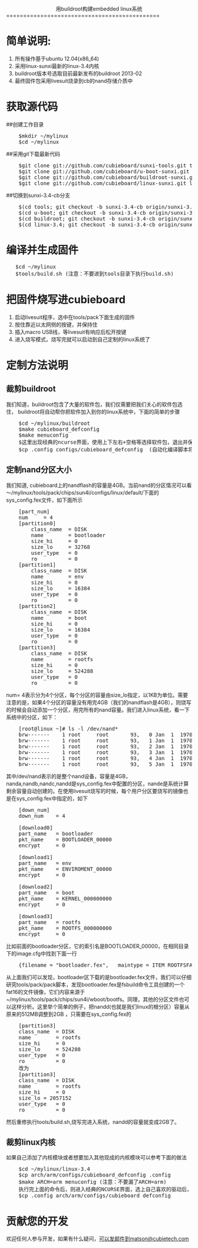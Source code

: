 <CENTER> 用buildroot构建embedded linux系统 </CENTER>
=============================================

# 简单说明:

1. 所有操作基于ubuntu 12.04(x86_64)
2. 采用linux-sunxi最新的linux-3.4内核
3. buildroot版本号选取目前最新发布的buildroot 2013-02
4. 最终固件包采用livesuit烧录到cb的nand存储介质中

# 获取源代码

##创建工作目录

<pre>    $mkdir ~/mylinux
    $cd ~/mylinux </pre>

##采用git下载最新代码

<pre>    $git clone git://github.com/cubieboard/sunxi-tools.git tools
    $git clone git://github.com/cubieboard/u-boot-sunxi.git u-boot
    $git clone git://github.com/cubieboard/buildroot-sunxi.git buildroot
    $git clone git://github.com/cubieboard/linux-sunxi.git linux-3.4 </pre>

##切换到sunxi-3.4-cb分支

<pre>    $(cd tools; git checkout -b sunxi-3.4-cb origin/sunxi-3.4-cb)
    $(cd u-boot; git checkout -b sunxi-3.4-cb origin/sunxi-3.4-cb)
    $(cd buildroot; git checkout -b sunxi-3.4-cb origin/sunxi-3.4-cb)
    $(cd linux-3.4; git checkout -b sunxi-3.4-cb origin/sunxi-3.4-cb) </pre>

# 编译并生成固件

<pre>   $cd ~/mylinux
   $tools/build.sh (注意：不要进到tools目录下执行build.sh) </pre>

# 把固件烧写进cubieboard

1. 启动livesuit程序，选中在tools/pack下面生成的固件
2. 按住靠近以太网侧的按键，并保持住
3. 插入macro USB线，等livesuit有响应后松开按键
4. 进入烧写模式，烧写完就可以启动到自己定制的linux系统了

# 定制方法说明

## 裁剪buildroot

我们知道，buildroot包含了大量的软件包，我们仅需要把我们关心的软件包选住， buildroot将自动帮你把软件加入到你的linux系统中，下面的简单的步骤

<pre>    $cd ~/mylinux/buildroot
    $make cubieboard_defconfig
    $make menuconfig
    $这里出现经典的ncurse界面，使用上下左右+空格等选择软件包，退出并保存
    $cp .config configs/cubieboard_defconfig  (自动化编译脚本将从configs中复制cubieboard_defconfig文件) </pre>


## 定制nand分区大小

我们知道, cubieboard上的nandflash的容量是4GB。当前nand的分区情况可以看～/mylinux/tools/pack/chips/sun4i/configs/linux/default/下面的sys_config.fex文件，如下面所示

<pre>    [part_num]
    num     = 4
    [partition0]
        class_name  = DISK
        name        = bootloader
        size_hi     = 0
        size_lo     = 32768
        user_type   = 0
        ro          = 0
    [partition1]
        class_name  = DISK
        name        = env
        size_hi     = 0
        size_lo     = 16384
        user_type   = 0
        ro          = 0
    [partition2]
        class_name  = DISK
        name        = boot
        size_hi     = 0
        size_lo     = 16384
        user_type   = 0
        ro          = 0
    [partition3]
        class_name  = DISK
        name        = rootfs
        size_hi     = 0
        size_lo     = 524288
        user_type   = 0
        ro          = 0 </pre>
    
num= 4表示分为4个分区，每个分区的容量由size_lo指定，以1KB为单位。需要注意的是，如果4个分区的容量没有用完4GB（我们的nandflash是4GB），则烧写的时候会自动添加一个分区，用完所有的nand容量。我们进入linux系统，看一下系统中的分区，如下：

<pre>    [root@linux ~]# ls -l /dev/nand*
    brw-------    1 root     root       93,   0 Jan  1  1970 /dev/nand
    brw-------    1 root     root       93,   1 Jan  1  1970 /dev/nanda
    brw-------    1 root     root       93,   2 Jan  1  1970 /dev/nandb
    brw-------    1 root     root       93,   3 Jan  1  1970 /dev/nandc
    brw-------    1 root     root       93,   4 Jan  1  1970 /dev/nandd
    brw-------    1 root     root       93,   5 Jan  1  1970 /dev/nande </pre>
    
其中/dev/nand表示的是整个nand设备，容量是4GB，nanda,nandb,nandc,nandd是sys_config.fex中配置的分区，nande是系统计算剩余容量自动创建的。在使用livesuit烧写的时候，每个用户分区要烧写的镜像也是在sys_config.fex中指定的，如下
    
<pre>    [down_num]
    down_num    = 4
    
    [download0]
    part_name   = bootloader
    pkt_name    = BOOTLOADER_00000
    encrypt     = 0
    
    [download1]
    part_name   = env
    pkt_name    = ENVIROMENT_00000
    encrypt     = 0
    
    [download2]
    part_name   = boot
    pkt_name    = KERNEL_000000000
    encrypt     = 0
    
    [download3]
    part_name   = rootfs
    pkt_name    = ROOTFS_000000000
    encrypt     = 0 </pre>

比如前面的bootloader分区，它的索引名是BOOTLOADER_00000，在相同目录下的image.cfg中找到下面一行

<pre>    {filename = "bootloader.fex",   maintype = ITEM_ROOTFSFAT16,  subtype = "BOOTLOADER_00000",}, </pre>

从上面我们可以发现，bootloader区下载的是bootloader.fex文件，我们可以仔细研究tools/pack/pack脚本，发现bootloader.fex是fsbuild命令工具创建的一个fat16的文件镜像，它们内容来源于~/mylinux/tools/pack/chips/sun4i/wboot/bootfs。同理，其他的分区文件也可以这样分析。这里举个简单的例子，把nandd(也就是我们linux的根分区）容量从原来的512MB调整到2GB
，只需要在sys_config.fex的

<pre>    [partition3]
    class_name  = DISK
    name        = rootfs
    size_hi     = 0
    size_lo     = 524288
    user_type   = 0
    ro          = 0
    改为
    [partition3]
    class_name  = DISK
    name        = rootfs
    size_hi     = 0
    size_lo = 2057152
    user_type   = 0
    ro          = 0 </pre>

然后重修执行tools/build.sh,烧写完进入系统，nandd的容量就变成2GB了。

## 裁剪linux内核

如果自己添加了内核模块或者想要加入其他现成的内核模块可以参考下面的做法

<pre>    $cd ~/mylinux/linux-3.4
    $cp arch/arm/configs/cubieboard_defconfig .config
    $make ARCH=arm menuconfig (注意：不要漏了ARCH=arm)
    执行完上面的命令后，则进入经典的NCURSE界面，选上自己喜欢的驱动后，退出，再把新的配置文件保存
    $cp .config arch/arm/configs/cubieboard_defconfig </pre>


# 贡献您的开发

欢迎任何人参与开发，如果有什么疑问，可以发邮件到matson@cubietech.com
